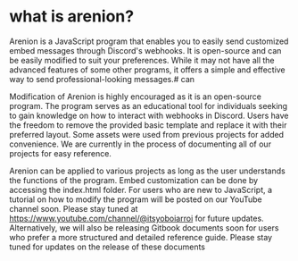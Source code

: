# what is arenion?
Arenion is a JavaScript program that enables you to easily send customized embed messages through Discord's webhooks. It is open-source and can be easily modified to suit your preferences. While it may not have all the advanced features of some other programs, it offers a simple and effective way to send professional-looking messages.# can 

Modification of Arenion is highly encouraged as it is an open-source program. The program serves as an educational tool for individuals seeking to gain knowledge on how to interact with webhooks in Discord. Users have the freedom to remove the provided basic template and replace it with their preferred layout. Some assets were used from previous projects for added convenience. We are currently in the process of documenting all of our projects for easy reference.

Arenion can be applied to various projects as long as the user understands the functions of the program. Embed customization can be done by accessing the index.html folder. For users who are new to JavaScript, a tutorial on how to modify the program will be posted on our YouTube channel soon. Please stay tuned at https://www.youtube.com/channel/@itsyoboiarroi for future updates. Alternatively, we will also be releasing Gitbook documents soon for users who prefer a more structured and detailed reference guide. Please stay tuned for updates on the release of these documents
